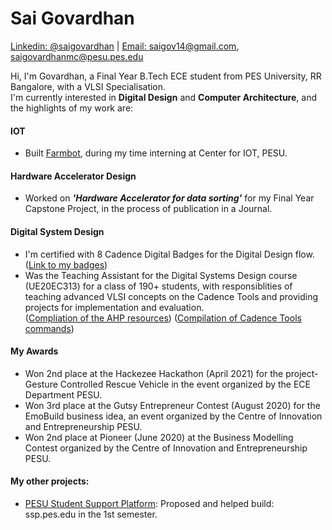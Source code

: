 # Sai Govardhan
[Linkedin: @saigovardhan](https://www.linkedin.com/in/saigovardhan/) | [Email: saigov14@gmail.com](mailto:saigov14@gmail.com), [saigovardhanmc@pesu.pes.edu](mailto:saigovardhanmc@pesu.pes.edu)
>
Hi, I'm Govardhan, a Final Year B.Tech ECE student from PES University, RR Bangalore, with a VLSI Specialisation. \
I'm currently interested in **Digital Design** and **Computer Architecture**, and the highlights of my work are:

#### IOT
* Built [Farmbot](https://github.com/govardhnn/farmbot-pesu), during my time interning at Center for IOT, PESU.
#### Hardware Accelerator Design 
* Worked on ***'Hardware Accelerator for data sorting'*** for my Final Year Capstone Project, in the process of publication in a Journal.
#### Digital System Design
* I'm certified with 8 Cadence Digital Badges for the Digital Design flow. ([Link to my badges](https://www.credly.com/users/sai-govardhan/badges))
* Was the Teaching Assistant for the Digital Systems Design course (UE20EC313) for a class of 190+ students, 
with responsiblities of teaching advanced VLSI concepts on the Cadence Tools and providing projects for implementation and evaluation.\
  ([Compliation of the AHP resources](https://github.com/govardhnn/DSD_AHP))
  ([Compilation of Cadence Tools commands](http://bit.ly/cadencelabpesu))
<!---#### Computer Architecture--->


#### My Awards
* Won 2nd place at the Hackezee Hackathon (April 2021) for the project- Gesture Controlled Rescue Vehicle in the event organized by the ECE Department PESU. 
* Won 3rd place at the Gutsy Entrepreneur Contest (August 2020) for the EmoBuild business idea, an event organized by the Centre of Innovation and Entrepreneurship PESU. 
* Won 2nd place at Pioneer (June 2020) at the Business Modelling Contest organized by the Centre of Innovation and Entrepreneurship PESU.
>
#### My other projects:
* [PESU Student Support Platform](ssp.pes.edu): Proposed and helped build: ssp.pes.edu in the 1st semester.



<!---
govardhnn/govardhnn is a ✨ special ✨ repository because its `README.md` (this file) appears on your GitHub profile.
You can click the Preview link to take a look at your changes.
--->
